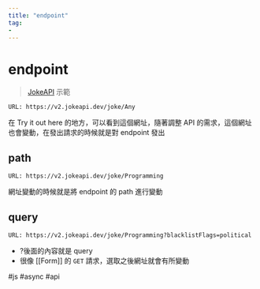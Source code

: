 ```yaml
---
title: "endpoint"
tag: 
- 
---
```

# endpoint
>[JokeAPI](https://sv443.net/jokeapi/v2/#info) 示範
```
URL: https://v2.jokeapi.dev/joke/Any
```
在 Try it out here 的地方，可以看到這個網址，隨著調整 API 的需求，這個網址也會變動，在發出請求的時候就是對 endpoint 發出

## path
```
URL: https://v2.jokeapi.dev/joke/Programming
```
網址變動的時候就是將 endpoint 的 path 進行變動

## query
```
URL: https://v2.jokeapi.dev/joke/Programming?blacklistFlags=political
```
- ?後面的內容就是 query
- 很像 [[Form]] 的 `GET` 請求，選取之後網址就會有所變動

#js #async #api